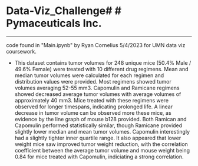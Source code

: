 # Data-Viz_Challenge# # Pymaceuticals Inc.
---

code found in "Main.ipynb" by Ryan Cornelius 5/4/2023 for UMN data viz coursework. 


- This dataset contains tumor volumes for 248 unique mice (50.4% Male / 49.6% Female) were treated with 10 different
 drug regimens. Mean and median tumor volumes were calculated for each regimen and distribution values were provided.
 Most regimens showed tumor volumes averaging 52-55 mm3. Capomulin and Ramicane regimens showed decreased average tumor 
 volumes with average volumes of approximately 40 mm3. Mice treated with these regimens were observed for longer timespans, 
 indicating prolonged life. A linear decrease in tumor volume can be observed more these mice, as evidence by the line graph 
 of mouse b128 provided. Both Ramican and Capomulin performed statistically similar, though Ramicane provided slightly lower 
 median and mean tumor volumes. Capomulin interestingly had a slightly tighter inner quartile range. It also appeared that 
 lower weight mice saw improved tumor weight reduction, with the correlation coefficient between the average tumor volume and 
 mouse weight being 0.84 for mice treated with Capomulin, indiciating a strong correlation. 